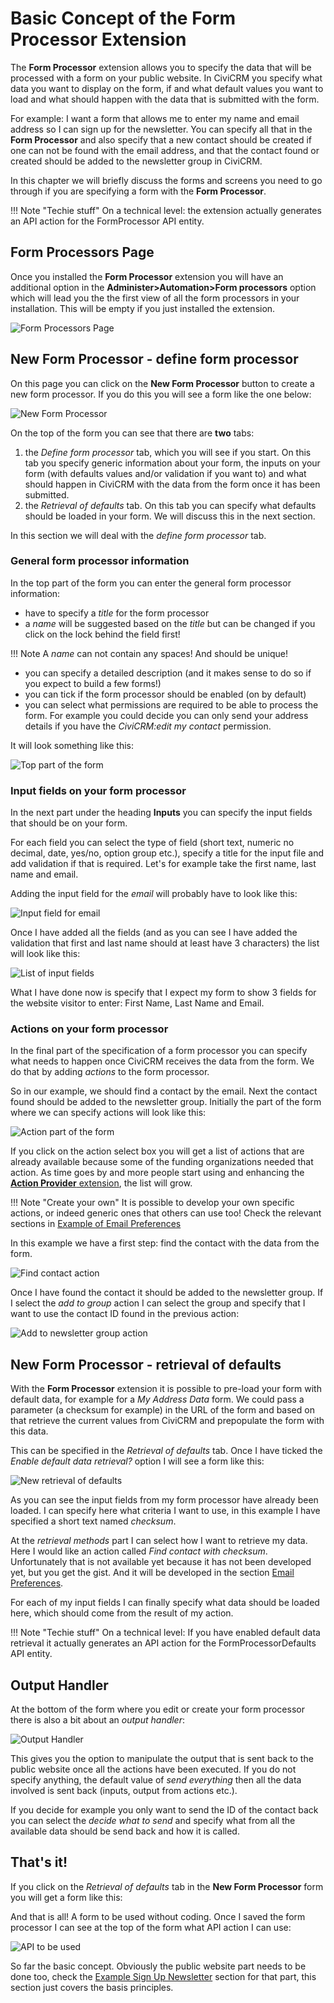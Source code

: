 # Basic Concept of the Form Processor Extension

The **Form Processor** extension allows you to specify the data that will be processed with a form on your public website.
In CiviCRM you specify what data you want to display on the form, if and what default values you want to load and what should happen with the data that is submitted with the form.

For example: I want a form that allows me to enter my name and email address so I can sign up for the newsletter.
You can specify all that in the **Form Processor** and also specify that a new contact should be created if one can not be found with the email address, and that the contact found or created should be added to the newsletter group in CiviCRM.

In this chapter we will briefly discuss the forms and screens you need to go through if you are specifying a form with the **Form Processor**.

!!! Note "Techie stuff"
    On a technical level: the extension actually generates an API action for the FormProcessor API entity.

## Form Processors Page

Once you installed the **Form Processor** extension you will have an additional option in the **Administer>Automation>Form processors** option which will lead you the the first view of all the form processors in your installation.
This will be empty if you just installed the extension.

![Form Processors Page](/images/init-form.png)

## New Form Processor - define form processor
On this page you can click on the **New Form Processor** button to create a new form processor. If you do this you will see a form like the one below:

![New Form Processor](/images/new-processor.png)

On the top of the form you can see that there are **two** tabs:

1. the *Define form processor* tab, which you will see if you start.
On this tab you specify generic information about your form, the inputs on your form (with defaults values and/or validation if you want to) and what should happen in CiviCRM with the data from the form once it has been submitted.
1. the *Retrieval of defaults* tab. On this tab you can specify what defaults should be loaded in your form. We will discuss this in the next section.

In this section we will deal with the *define form processor* tab.

### General form processor information

In the top part of the form you can enter the general form processor information:

* have to specify a *title* for the form processor
* a *name* will be suggested based on the *title* but can be changed if you click on the lock behind the field first!

!!! Note
    A *name* can not contain any spaces! And should be unique!

* you can specify a detailed description (and it makes sense to do so if you expect to build a few forms!)
* you can tick if the form processor should be enabled (on by default)
* you can select what permissions are required to be able to process the form. For example you could decide you can only send your address details if you have the *CiviCRM:edit my contact* permission.

It will look something like this:

![Top part of the form](/images/new_first.png)

### Input fields on your form processor

In the next part under the heading **Inputs** you can specify the input fields that should be on your form.

For each field you can select the type of field (short text, numeric no decimal, date, yes/no, option group etc.), specify a title for the input file and add validation if that is required. Let's for example take the first name, last name and email.

Adding the input field for the *email* will probably have to look like this:

![Input field for email](/images/new-input-email.png)

Once I have added all the fields (and as you can see I have added the validation that first and last name should at least have 3 characters) the list will look like this:

![List of input fields](/images/new-list-input-fields.png)

What I have done now is specify that I expect my form to show 3 fields for the website visitor to enter: First Name, Last Name and Email.

### Actions on your form processor

In the final part of the specification of a form processor you can specify what needs to happen once CiviCRM receives the data from the form.
We do that by adding *actions* to the form processor.

So in our example, we should find a contact by the email. Next the contact found should be added to the newsletter group.
Initially the part of the form where we can specify actions will look like this:

![Action part of the form](/images/new-action-part.png)

If you click on the action select box you will get a list of actions that are already available because some of the funding organizations needed that action.
As time goes by and more people start using and enhancing the [**Action Provider** extension][actionproviderrepo], the list will grow.

!!! Note "Create your own"
    It is possible to develop your own specific actions, or indeed generic ones that others can use too! Check the relevant sections in [Example of Email Preferences](email-preferences.md)

In this example we have a first step: find the contact with the data from the form.

![Find contact action](/images/action-find-contact.png)

Once I have found the contact it should be added to the newsletter group.
If I select the *add to group* action I can select the group and specify that I want to use the contact ID found in the previous action:

![Add to newsletter group action](/images/action-add-to-group.png)

## New Form Processor - retrieval of defaults

With the **Form Processor** extension it is possible to pre-load your form with default data, for example for a *My Address Data* form.
We could pass a parameter (a checksum for example) in the URL of the form and based on that retrieve the current values from CiviCRM and prepopulate the form with this data.

This can be specified in the *Retrieval of defaults* tab. Once I have ticked the *Enable default data retrieval?* option I will see a form like this:

![New retrieval of defaults](/images/new-retrieval.png)

As you can see the input fields from my form processor have already been loaded.
I can specify here what criteria I want to use, in this example I have specified a short text named *checksum*.

At the *retrieval methods* part I can select how I want to retrieve my data.
Here I would like an action called *Find contact with checksum*. Unfortunately that is not available yet because it has not been developed yet, but you get the gist.
And it will be developed in the section [Email Preferences](email-preferences.md).

For each of my input fields I can finally specify what data should be loaded here, which should come from the result of my action.

!!! Note "Techie stuff"
    On a technical level: If you have enabled default data retrieval it actually generates an API action for the FormProcessorDefaults API entity.

## Output Handler

At the bottom of the form where you edit or create your form processor there is also a bit about an *output handler*:

![Output Handler](/images/output-handler.png)

This gives you the option to manipulate the output that is sent back to the public website once all the actions have been executed.
If you do not specify anything, the default value of *send everything* then all the data involved is sent back (inputs, output from actions etc.).

If you decide for example you only want to send the ID of the contact back you can select the *decide what to send* and specify what from all the available data should be send back and how it is called.

## That's it!
If you click on the *Retrieval of defaults* tab in the **New Form Processor** form you will get a form like this:

And that is all! A form to be used without coding. Once I saved the form processor I can see at the top of the form what API action I can use:

![API to be used](/images/api-to-be-used.png)

So far the basic concept. Obviously the public website part needs to be done too, check the [Example Sign Up Newsletter](sign-up-newsletter.md) section for that part, this section just covers the basis principles.


[actionproviderrepo]:https://lab.civicrm.org/extensions/action-provider

